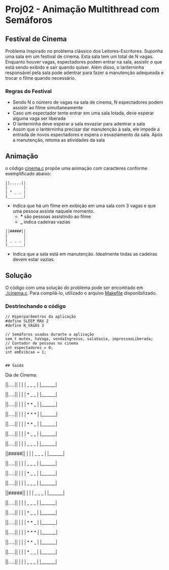 # Proj02 - Animação Multithread com Semáforos
## Festival de Cinema

Problema inspirado no problema clássico dos Leitores-Escritores. Suponha uma sala em um festival de cinema. Esta sala tem um total de N vagas. Enquanto houver vagas, espectadores podem entrar na sala, assistir o que está sendo exibido e sair quando quiser.
Além disso, o lanterninha responsável pela sala pode adentrar para fazer a manutenção adequeada e trocar o filme quando necessário.

### Regras do Festival

- Sendo N o número de vagas na sala de cinema, N espectadores podem assistir ao filme simultaneamente
- Caso um espectador tente entrar em uma sala lotada, deve esperar alguma vaga ser liberada
- O lanterninha deve esperar a sala esvaziar para adentrar a sala
- Assim que o lanterninha precisar dar manutenção à sala, ele impede a entrada de novos espectadores  e espera o esvaziamento da sala. Após a manutenção, retoma as atividades da sala

## Animação

o código [cinema.c](./cinema.c) propõe uma animação com caracteres conforme exemplificado abaixo:

```
||.....||
|       |
| * _ _ |
|_______|
```
- Indica que há um filme em exibição em uma sala com 3 vagas e que uma pessoa assiste naquele momento.
  - __*__ são pessoas assistindo ao filme
  - **_** indica cadeiras vazias

```
||#####||
|       |
| _ _ _ |
|_______|
```
- Indica que a sala está em manutenção. Idealmente todas as cadeiras devem estar vazias.

## Solução
O código com uma solução do problema pode ser encontrado em [./cinema.c](./cinema.c). Para compilá-lo, utilizado o arquivo [Makefile](./Makefile) disponibilizado.

### Destrinchando o código
```
// Hiperparâmetros da aplicação
#define SLEEP_MAX 2
#define N_VAGAS 3

// Semáforos usados durante a aplicação
sem_t mutex, haVaga, vendaIngresso, salaVazia, impressaoLiberada;
// Contador de pessoas no cinema
int espectadores = 0;
int emExibcao = 1;


## Saída

```
Dia de Cinema:

||.....||
|       |
| _ _ _ |
|_______|

||.....||
|       |
| * _ _ |
|_______|

||.....||
|       |
| * * _ |
|_______|

||.....||
|       |
| * * * |
|_______|

||.....||
|       |
| * * _ |
|_______|

||.....||
|       |
| * _ _ |
|_______|

||.....||
|       |
| _ _ _ |
|_______|

||#####||
|       |
| _ _ _ |
|_______|

||.....||
|       |
| _ _ _ |
|_______|

||.....||
|       |
| * _ _ |
|_______|

||.....||
|       |
| _ _ _ |
|_______|

||#####||
|       |
| _ _ _ |
|_______|

||.....||
|       |
| _ _ _ |
|_______|

||.....||
|       |
| * _ _ |
|_______|

||.....||
|       |
| * * _ |
|_______|

||.....||
|       |
| * * * |
|_______|

||.....||
|       |
| * * _ |
|_______|

||.....||
|       |
| * _ _ |
|_______|

||.....||
|       |
| _ _ _ |
|_______|
```
